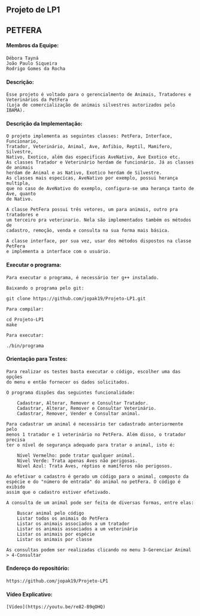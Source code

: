 ## Projeto de LP1

## PETFERA ##

#### Membros da Equipe:

    Débora Tayná
    João Paulo Siqueira
    Rodrigo Gomes da Rocha

#### Descrição:

    Esse projeto é voltado para o gerencialmento de Animais, Tratadores e Veterinários da PetFera 
    (Loja de comercialização de animais silvestres autorizados pelo IBAMA).

#### Descrição da Implementação:
    O projeto implementa as seguintes classes: PetFera, Interface, Funcionario, 
    Tratador, Veterinário, Animal, Ave, Anfibio, Reptil, Mamifero, Silvestre, 
    Nativo, Exotico, além das especificas AveNativo, Ave Exotico etc.
    As classes Tratador e Veterinário herdam de funcionário. Já as classes de animais
    herdam de Animal e as Nativo, Exotico herdam de Silvestre.
    As classes mais especícas, AveNativo por exemplo, possui herança multipla,
    que no caso de AveNativo do exemplo, configura-se uma herança tanto de Ave, quanto
    de Nativo.

    A classe PetFera possui três vetores, um para animais, outro pra tratadores e
    um terceiro pra veterinario. Nela são implementados também os métodos de 
    cadastro, remoção, venda e consulta na sua forma mais básica.

    A classe interface, por sua vez, usar dos métodos dispostos na classe PetFera
    e implementa a interface com o usuário.

#### Executar o programa:
    
    Para executar o programa, é necessário ter g++ instalado.

    Baixando o programa pelo git:

    git clone https://github.com/jopak19/Projeto-LP1.git

    Para compilar:
 
    cd Projeto-LP1
    make

    Para executar:

    ./bin/programa

#### Orientação para Testes:
    Para realizar os testes basta executar o código, escolher uma das opções
    do menu e então fornecer os dados solicitados.

    O programa dispões das seguintes funcionalidade:

        Cadastrar, Alterar, Remover e Consultar Tratador.
        Cadastrar, Alterar, Remover e Consultar Veterinário.
        Cadastrar, Remover, Vender e Consultar animal.

    Para cadastrar um animal é necessário ter cadastrado anteriormente pelo
    menos 1 tratador e 1 veterinário no PetFera. Além disso, o tratador precisa
    ter o nível de segurança adequado para tratar o animal, isto é:
    
        Nível Vermelho: pode tratar qualquer animal.
        Nível Verde: Trata apenas Aves não perigosas.
        Nível Azul: Trata Aves, réptios e mamíferos não perigosos.

    Ao efetivar o cadastro é gerado um código para o animal, composto da
    espécie e do "número de entrada" do animal no petFera. O código é exibido
    assim que o cadastro estiver efetivado.
 
    A consulta de um animal pode ser feita de diversas formas, entre elas:
    
        Buscar animal pelo código
        Listar todos os animais do PetFera
        Listar os animais associados a um tratador
        Listar os animais associados a um veterinário
        Listar os animais por espécie
        Listar os animais por classe

    As consultas podem ser realizadas clicando no menu 3-Gerenciar Animal > 4-Consultar 

#### Endereço do repositório: 
    https://github.com/jopak19/Projeto-LP1
    
#### Vídeo Explicativo:
    [Vídeo](https://youtu.be/re82-B9qOHQ)
